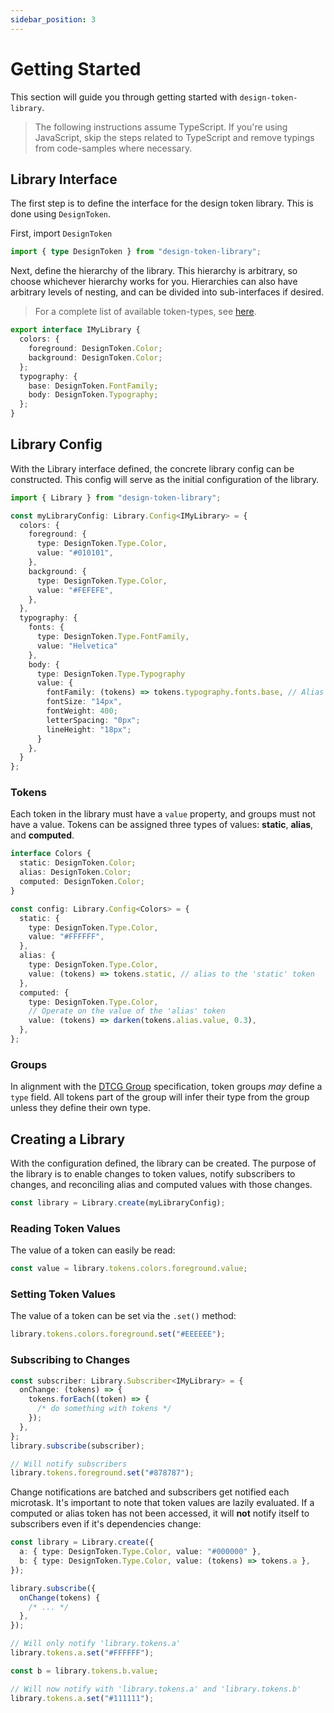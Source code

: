 ```yaml
---
sidebar_position: 3
---
```


# Getting Started

This section will guide you through getting started with `design-token-library`.

> The following instructions assume TypeScript. If you're using JavaScript, skip the steps related to TypeScript and remove typings from code-samples where necessary.

## Library Interface

The first step is to define the interface for the design token library. This is done using `DesignToken`.

First, import `DesignToken`

```ts
import { type DesignToken } from "design-token-library";
```

Next, define the hierarchy of the library. This hierarchy is arbitrary, so choose whichever hierarchy works for you. Hierarchies can also have arbitrary levels of nesting, and can be divided into sub-interfaces if desired.

> For a complete list of available token-types, see [here](/design-token-library/api-reference/design-token-library.designtoken#type-aliases).

```ts
export interface IMyLibrary {
  colors: {
    foreground: DesignToken.Color;
    background: DesignToken.Color;
  };
  typography: {
    base: DesignToken.FontFamily;
    body: DesignToken.Typography;
  };
}
```

## Library Config

With the Library interface defined, the concrete library config can be constructed. This config will serve as the initial configuration of the library.

```ts
import { Library } from "design-token-library";

const myLibraryConfig: Library.Config<IMyLibrary> = {
  colors: {
    foreground: {
      type: DesignToken.Type.Color,
      value: "#010101",
    },
    background: {
      type: DesignToken.Type.Color,
      value: "#FEFEFE",
    },
  },
  typography: {
    fonts: {
      type: DesignToken.Type.FontFamily,
      value: "Helvetica"
    },
    body: {
      type: DesignToken.Type.Typography
      value: {
        fontFamily: (tokens) => tokens.typography.fonts.base, // Alias
        fontSize: "14px",
        fontWeight: 400;
        letterSpacing: "0px";
        lineHeight: "18px";
      }
    },
  }
};
```

### Tokens

Each token in the library must have a `value` property, and groups must not have a value. Tokens can be assigned three types of values: **static**, **alias**, and **computed**.

```ts
interface Colors {
  static: DesignToken.Color;
  alias: DesignToken.Color;
  computed: DesignToken.Color;
}

const config: Library.Config<Colors> = {
  static: {
    type: DesignToken.Type.Color,
    value: "#FFFFFF",
  },
  alias: {
    type: DesignToken.Type.Color,
    value: (tokens) => tokens.static, // alias to the 'static' token
  },
  computed: {
    type: DesignToken.Type.Color,
    // Operate on the value of the 'alias' token
    value: (tokens) => darken(tokens.alias.value, 0.3),
  },
};
```

### Groups

In alignment with the [DTCG Group](https://design-tokens.github.io/community-group/format/#type-1) specification, token groups _may_ define a `type` field. All tokens part of the group will infer their type from the group unless they define their own type.

## Creating a Library

With the configuration defined, the library can be created. The purpose of the library is to enable changes to token values, notify subscribers to changes, and reconciling alias and computed values with those changes.

```ts
const library = Library.create(myLibraryConfig);
```

### Reading Token Values

The value of a token can easily be read:

```ts
const value = library.tokens.colors.foreground.value;
```

### Setting Token Values

The value of a token can be set via the `.set()` method:

```ts
library.tokens.colors.foreground.set("#EEEEEE");
```

### Subscribing to Changes

```ts
const subscriber: Library.Subscriber<IMyLibrary> = {
  onChange: (tokens) => {
    tokens.forEach((token) => {
      /* do something with tokens */
    });
  },
};
library.subscribe(subscriber);

// Will notify subscribers
library.tokens.foreground.set("#878787");
```

Change notifications are batched and subscribers get notified each microtask. It's important to note that token values are lazily evaluated. If a computed or alias token has not been accessed, it will **not** notify itself to subscribers even if it's dependencies change:

```ts
const library = Library.create({
  a: { type: DesignToken.Type.Color, value: "#000000" },
  b: { type: DesignToken.Type.Color, value: (tokens) => tokens.a },
});

library.subscribe({
  onChange(tokens) {
    /* ... */
  },
});

// Will only notify 'library.tokens.a'
library.tokens.a.set("#FFFFFF");

const b = library.tokens.b.value;

// Will now notify with 'library.tokens.a' and 'library.tokens.b'
library.tokens.a.set("#111111");
```
